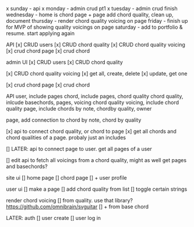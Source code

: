 x sunday - api
x monday - admin crud pt1
x tuesday - admin crud finish
wednesday - home is chord page + page add chord quality, clean up, document
thursday - render chord quality voicing on page
friday - finish up for MVP of showing quality voicings on page
saturday - add to portfolio & resume. start applying again

API
[x] CRUD users
[x] CRUD chord quality
[x] CRUD chord quality voicing
[x] crud chord page
[x] crud chord

admin UI
[x] CRUD users
[x] CRUD chord quality

[x] CRUD chord quality voicing
[x] get all, create, delete
[x] update, get one

[x] crud chord page
[x] crud chord

API
user, include pages
chord, include pages, chord quality
chord quality, inlcude basechords, pages, voicing
chord quality voicing, include chord quality
page, include chords by note, chordby quality, owner

page, add connection to chord by note, chord by quality

[x] api to connect chord quality, or chord to page
[x] get all chords and chord qualities of a page. probaly just an includes

[] LATER: api to connect page to user. get all pages of a user

[] edit api to fetch all voicings from a chord quality, might as well get pages and basechords?

site ui
[] home page
[] chord page
[] + user profile

user ui
[] make a page
[] add chord quality from list
[] toggle certain strings

render chord voicing
[] from quality. use that library?
https://github.com/omnibrain/svguitar
[] + from base chord

LATER: auth
[] user create
[] user log in
